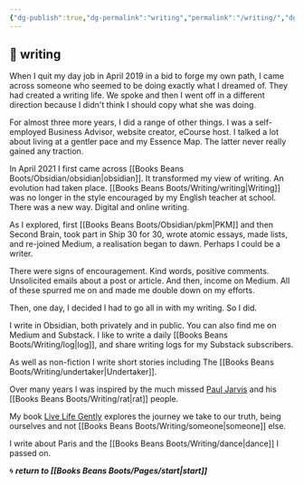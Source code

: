 ```yaml
---
{"dg-publish":true,"dg-permalink":"writing","permalink":"/writing/","dgHomeLink":true,"dgPassFrontmatter":false}
---
```



## 🌿 writing

When I quit my day job in April 2019 in a bid to forge my own path, I came across someone who seemed to be doing exactly what I dreamed of. They had created a writing life. We spoke and then I went off in a different direction because I didn't think I should copy what she was doing.

For almost three more years, I did a range of other things. I was a self-employed Business Advisor, website creator, eCourse host. I talked a lot about living at a gentler pace and my Essence Map. The latter never really gained any traction.

In April 2021 I first came across [[Books Beans Boots/Obsidian/obsidian|obsidian]]. It transformed my view of writing. An evolution had taken place. [[Books Beans Boots/Writing/writing|Writing]] was no longer in the style encouraged by my English teacher at school. There was a new way. Digital and online writing. 

As I explored, first [[Books Beans Boots/Obsidian/pkm|PKM]] and then Second Brain, took part in Ship 30 for 30, wrote atomic essays, made lists, and re-joined Medium, a realisation began to dawn. Perhaps I could be a writer.

There were signs of encouragement. Kind words, positive comments. Unsolicited emails about a post or article. And then, income on Medium. All of these spurred me on and made me double down on my efforts.

Then, one day, I decided I had to go all in with my writing. So I did.

I write in Obsidian, both privately and in public. You can also find me on Medium and Substack. I like to write a daily [[Books Beans Boots/Writing/log|log]], and share writing logs for my Substack subscribers.

As well as non-fiction I write short stories including The [[Books Beans Boots/Writing/undertaker|Undertaker]].

Over many years I was inspired by the much missed [Paul Jarvis](https://usefathom.com/pjrvs) and his [[Books Beans Boots/Writing/rat|rat]] people.

My book [Live Life Gently](https://booksbeansboots.co.uk/llgindex/) explores the journey we take to our truth, being ourselves and not [[Books Beans Boots/Writing/someone|someone]] else.

I write about Paris and the [[Books Beans Boots/Writing/dance|dance]] I passed on.

🌀 ***return to [[Books Beans Boots/Pages/start|start]]***
